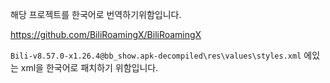 해당 프로젝트를 한국어로 번역하기위함입니다.


https://github.com/BiliRoamingX/BiliRoamingX

`Bili-v8.57.0-x1.26.4@bb_show.apk-decompiled\res\values\styles.xml`
에있는 xml을 한국어로 패치하기 위함입니다.
